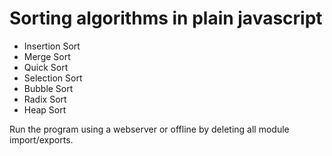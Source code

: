 # Sorting algorithms in plain javascript
* Insertion Sort
* Merge Sort
* Quick Sort
* Selection Sort
* Bubble Sort
* Radix Sort
* Heap Sort

Run the program using a webserver or offline by deleting all module import/exports.
